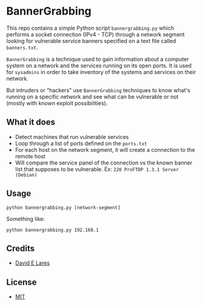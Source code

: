 # BannerGrabbing

This repo contains a simple Python script `bannergrabbing.py` which performs a socket connection (IPv4 - TCP) through a network segment looking for vulnerable service banners specified on a text file called `banners.txt`.

`BannerGrabbing` is a technique used to gain information about a computer system on a network and the services running on its open ports. It is used for `sysadmins` in order to take inventory of the systems and services on their network.

But intruders or "hackers" use `BannerGrabbing` techniques to know what's running on a specific network and see what can be vulnerable or not (mostly with known exploit possibilities).

## What it does

- Detect machines that run vulnerable services
- Loop through a list of ports defined on the `ports.txt`
- For each host on the network segment, it will create a connection to the remote host
- Will compare the service panel of the connection vs the known banner list that supposes to be vulnerable. Ex: `220 ProFTDP 1.3.1 Server (Debian)`

## Usage

`python bannergrabbing.py [network-segment]`

Something like:

`python bannergrabbing.py 192.168.1`

## Credits

 - [David E Lares](https://twitter.com/davidlares3)

## License

 - [MIT](https://opensource.org/licenses/MIT)
